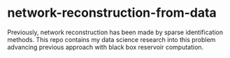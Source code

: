 # network-reconstruction-from-data
 Previously, network reconstruction has been made by sparse identification methods. This repo contains my data science research  into this problem advancing previous approach with black box reservoir computation.
